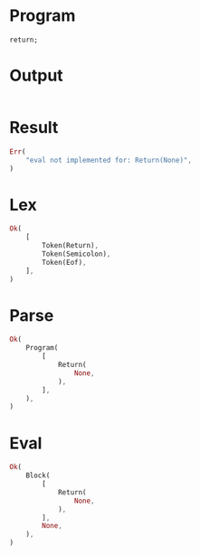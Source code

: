 # Program

```rustleaf
return;
```

# Output

```

```

# Result

```rust
Err(
    "eval not implemented for: Return(None)",
)
```

# Lex

```rust
Ok(
    [
        Token(Return),
        Token(Semicolon),
        Token(Eof),
    ],
)
```

# Parse

```rust
Ok(
    Program(
        [
            Return(
                None,
            ),
        ],
    ),
)
```

# Eval

```rust
Ok(
    Block(
        [
            Return(
                None,
            ),
        ],
        None,
    ),
)
```
